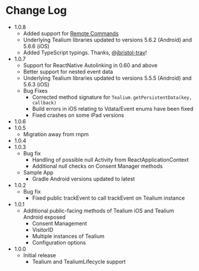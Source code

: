 # Change Log

- 1.0.8
  - Added support for [Remote Commands](https://docs.tealium.com/platforms/remote-commands/)
  - Underlying Tealium libraries updated to versions 5.6.2 (Android) and 5.6.6 (iOS) 
  - Added TypeScript typings. Thanks, [@jbristol-trav](https://github.com/jbristol-trav)!
- 1.0.7
  - Support for ReactNative Autolinking in 0.60 and above
  - Better support for nested event data
  - Underlying Tealium libraries updated to versions 5.5.5 (Android) and 5.6.3 (iOS)
  - Bug Fixes
    - Corrected method signature for `Tealium.getPersistentData(key, callback)`
    - Build errors in iOS relating to Vdata/Event enums have been fixed
    - Fixed crashes on some iPad versions
- 1.0.6
- 1.0.5
  - Migration away from rnpm
- 1.0.4
- 1.0.3
  - Bug fix
    - Handling of possible null Activity from ReactApplicationContext
    - Additional null checks on Consent Manager methods
  - Sample App
    - Gradle Android versions updated to latest
- 1.0.2
  - Bug fix
    - Fixed public trackEvent to call trackEvent on Tealium instance
- 1.0.1
  - Additional public-facing methods of Tealium iOS and Tealium Android exposed
    - Consent Management
    - VisitorID
    - Multiple instances of Tealium
    - Configuration options
- 1.0.0
  - Initial release
    - Tealium and TealiumLifecycle support
 